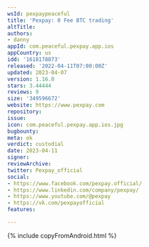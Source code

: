 ```yaml
---
wsId: pexpaypeaceful
title: 'Pexpay: 0 Fee BTC trading'
altTitle: 
authors:
- danny 
appId: com.peaceful.pexpay.app.ios
appCountry: us
idd: '1618178873'
released: '2022-04-11T07:00:00Z'
updated: 2023-04-07
version: 1.16.0
stars: 3.44444
reviews: 9
size: '349596672'
website: https://www.pexpay.com
repository: 
issue: 
icon: com.peaceful.pexpay.app.ios.jpg
bugbounty: 
meta: ok
verdict: custodial
date: 2023-04-11
signer: 
reviewArchive: 
twitter: Pexpay_official
social:
- https://www.facebook.com/pexpay.official/
- https://www.linkedin.com/company/pexpay/
- https://www.youtube.com/@pexpay
- https://vk.com/pexpayofficial 
features: 

---
```

{% include copyFromAndroid.html %}


